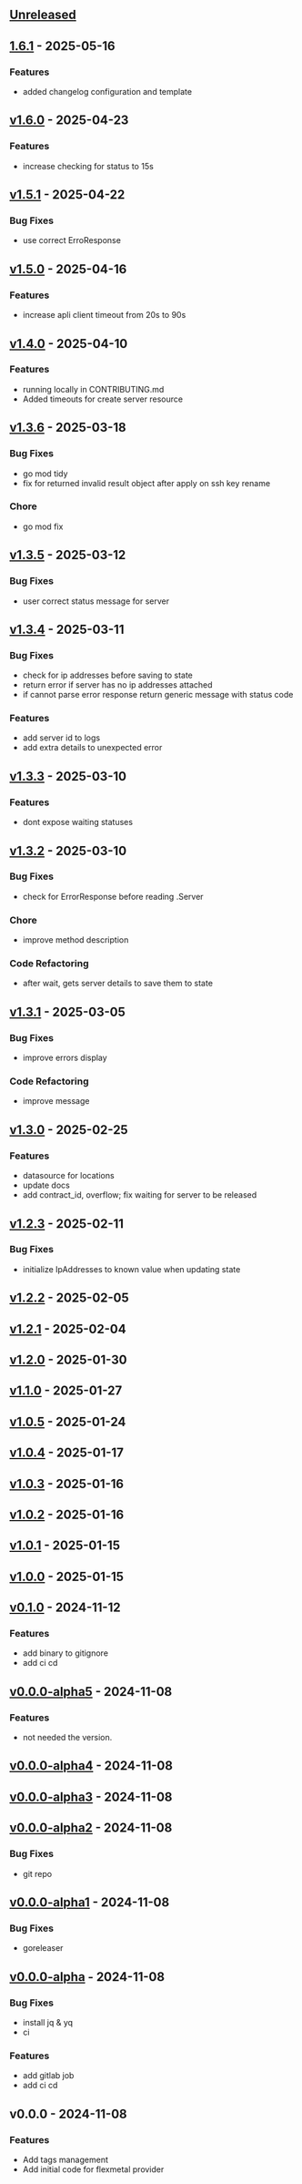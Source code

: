 <a name="unreleased"></a>
## [Unreleased]


<a name="1.6.1"></a>
## [1.6.1] - 2025-05-16
### Features
- added changelog configuration and template


<a name="v1.6.0"></a>
## [v1.6.0] - 2025-04-23
### Features
- increase checking for status to 15s


<a name="v1.5.1"></a>
## [v1.5.1] - 2025-04-22
### Bug Fixes
- use correct ErroResponse


<a name="v1.5.0"></a>
## [v1.5.0] - 2025-04-16
### Features
- increase apli client timeout from 20s to 90s


<a name="v1.4.0"></a>
## [v1.4.0] - 2025-04-10
### Features
- running locally in CONTRIBUTING.md
- Added timeouts for create server resource


<a name="v1.3.6"></a>
## [v1.3.6] - 2025-03-18
### Bug Fixes
- go mod tidy
- fix for  returned invalid result object after apply on ssh key rename

### Chore
- go mod fix


<a name="v1.3.5"></a>
## [v1.3.5] - 2025-03-12
### Bug Fixes
- user correct status message for server


<a name="v1.3.4"></a>
## [v1.3.4] - 2025-03-11
### Bug Fixes
- check for ip addresses before saving to state
- return error if server has no ip addresses attached
- if cannot parse error response return generic message with status code

### Features
- add server id to logs
- add extra details to unexpected error


<a name="v1.3.3"></a>
## [v1.3.3] - 2025-03-10
### Features
- dont expose waiting statuses


<a name="v1.3.2"></a>
## [v1.3.2] - 2025-03-10
### Bug Fixes
- check for ErrorResponse before reading .Server

### Chore
- improve method description

### Code Refactoring
- after wait, gets server details to save them to state


<a name="v1.3.1"></a>
## [v1.3.1] - 2025-03-05
### Bug Fixes
- improve errors display

### Code Refactoring
- improve message


<a name="v1.3.0"></a>
## [v1.3.0] - 2025-02-25
### Features
- datasource for locations
- update docs
- add contract_id, overflow; fix waiting for server to be released


<a name="v1.2.3"></a>
## [v1.2.3] - 2025-02-11
### Bug Fixes
- initialize IpAddresses to known value when updating state


<a name="v1.2.2"></a>
## [v1.2.2] - 2025-02-05

<a name="v1.2.1"></a>
## [v1.2.1] - 2025-02-04

<a name="v1.2.0"></a>
## [v1.2.0] - 2025-01-30

<a name="v1.1.0"></a>
## [v1.1.0] - 2025-01-27

<a name="v1.0.5"></a>
## [v1.0.5] - 2025-01-24

<a name="v1.0.4"></a>
## [v1.0.4] - 2025-01-17

<a name="v1.0.3"></a>
## [v1.0.3] - 2025-01-16

<a name="v1.0.2"></a>
## [v1.0.2] - 2025-01-16

<a name="v1.0.1"></a>
## [v1.0.1] - 2025-01-15

<a name="v1.0.0"></a>
## [v1.0.0] - 2025-01-15

<a name="v0.1.0"></a>
## [v0.1.0] - 2024-11-12
### Features
- add binary to gitignore
- add ci cd


<a name="v0.0.0-alpha5"></a>
## [v0.0.0-alpha5] - 2024-11-08
### Features
- not needed the version.


<a name="v0.0.0-alpha4"></a>
## [v0.0.0-alpha4] - 2024-11-08

<a name="v0.0.0-alpha3"></a>
## [v0.0.0-alpha3] - 2024-11-08

<a name="v0.0.0-alpha2"></a>
## [v0.0.0-alpha2] - 2024-11-08
### Bug Fixes
- git repo


<a name="v0.0.0-alpha1"></a>
## [v0.0.0-alpha1] - 2024-11-08
### Bug Fixes
- goreleaser


<a name="v0.0.0-alpha"></a>
## [v0.0.0-alpha] - 2024-11-08
### Bug Fixes
- install jq & yq
- ci

### Features
- add gitlab job
- add ci cd


<a name="v0.0.0"></a>
## v0.0.0 - 2024-11-08
### Features
- Add tags management
- Add initial code for flexmetal provider


[Unreleased]: https://github.com/i3dnet/terraform-provider-i3dnet/compare/1.6.1...HEAD
[1.6.1]: https://github.com/i3dnet/terraform-provider-i3dnet/compare/v1.6.0...1.6.1
[v1.6.0]: https://github.com/i3dnet/terraform-provider-i3dnet/compare/v1.5.1...v1.6.0
[v1.5.1]: https://github.com/i3dnet/terraform-provider-i3dnet/compare/v1.5.0...v1.5.1
[v1.5.0]: https://github.com/i3dnet/terraform-provider-i3dnet/compare/v1.4.0...v1.5.0
[v1.4.0]: https://github.com/i3dnet/terraform-provider-i3dnet/compare/v1.3.6...v1.4.0
[v1.3.6]: https://github.com/i3dnet/terraform-provider-i3dnet/compare/v1.3.5...v1.3.6
[v1.3.5]: https://github.com/i3dnet/terraform-provider-i3dnet/compare/v1.3.4...v1.3.5
[v1.3.4]: https://github.com/i3dnet/terraform-provider-i3dnet/compare/v1.3.3...v1.3.4
[v1.3.3]: https://github.com/i3dnet/terraform-provider-i3dnet/compare/v1.3.2...v1.3.3
[v1.3.2]: https://github.com/i3dnet/terraform-provider-i3dnet/compare/v1.3.1...v1.3.2
[v1.3.1]: https://github.com/i3dnet/terraform-provider-i3dnet/compare/v1.3.0...v1.3.1
[v1.3.0]: https://github.com/i3dnet/terraform-provider-i3dnet/compare/v1.2.3...v1.3.0
[v1.2.3]: https://github.com/i3dnet/terraform-provider-i3dnet/compare/v1.2.2...v1.2.3
[v1.2.2]: https://github.com/i3dnet/terraform-provider-i3dnet/compare/v1.2.1...v1.2.2
[v1.2.1]: https://github.com/i3dnet/terraform-provider-i3dnet/compare/v1.2.0...v1.2.1
[v1.2.0]: https://github.com/i3dnet/terraform-provider-i3dnet/compare/v1.1.0...v1.2.0
[v1.1.0]: https://github.com/i3dnet/terraform-provider-i3dnet/compare/v1.0.5...v1.1.0
[v1.0.5]: https://github.com/i3dnet/terraform-provider-i3dnet/compare/v1.0.4...v1.0.5
[v1.0.4]: https://github.com/i3dnet/terraform-provider-i3dnet/compare/v1.0.3...v1.0.4
[v1.0.3]: https://github.com/i3dnet/terraform-provider-i3dnet/compare/v1.0.2...v1.0.3
[v1.0.2]: https://github.com/i3dnet/terraform-provider-i3dnet/compare/v1.0.1...v1.0.2
[v1.0.1]: https://github.com/i3dnet/terraform-provider-i3dnet/compare/v1.0.0...v1.0.1
[v1.0.0]: https://github.com/i3dnet/terraform-provider-i3dnet/compare/v0.1.0...v1.0.0
[v0.1.0]: https://github.com/i3dnet/terraform-provider-i3dnet/compare/v0.0.0-alpha5...v0.1.0
[v0.0.0-alpha5]: https://github.com/i3dnet/terraform-provider-i3dnet/compare/v0.0.0-alpha4...v0.0.0-alpha5
[v0.0.0-alpha4]: https://github.com/i3dnet/terraform-provider-i3dnet/compare/v0.0.0-alpha3...v0.0.0-alpha4
[v0.0.0-alpha3]: https://github.com/i3dnet/terraform-provider-i3dnet/compare/v0.0.0-alpha2...v0.0.0-alpha3
[v0.0.0-alpha2]: https://github.com/i3dnet/terraform-provider-i3dnet/compare/v0.0.0-alpha1...v0.0.0-alpha2
[v0.0.0-alpha1]: https://github.com/i3dnet/terraform-provider-i3dnet/compare/v0.0.0-alpha...v0.0.0-alpha1
[v0.0.0-alpha]: https://github.com/i3dnet/terraform-provider-i3dnet/compare/v0.0.0...v0.0.0-alpha

